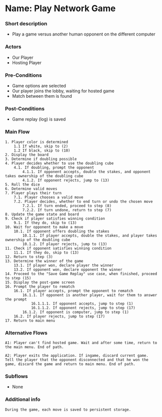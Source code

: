 # Name: Play Network Game

### Short description
- Play a game versus another human opponent on the different computer

### Actors
- Our Player
- Hosting Player

### Pre-Conditions
- Game options are selected
- Our player joins the lobby, waiting for hosted game
- Match between them is found

### Post-Conditions
- Game replay (log) is saved

### Main Flow
```
1. Player color is determined  
    1.1 If white, skip to (2)  
    1.2 If black, skip to (10)  
2. Display the board   
3. Determine if doubling possible  
4. Player decides whether to use the doubling cube    
    4.1. If doubling, prompt the opponent    
        4.1.1. If opponent accepts, double the stakes, and opponent takes ownership of the doubling cube  
        4.1.2. If opponent rejects, jump to (13)  
5. Roll the dice    
6. Determine valid moves    
7. Player plays their turn  
    7.1. Player chooses a valid move  
    7.2. Player decides, whether to end turn or undo the chosen move  
        7.2.1. If turn ended, proceed to step (8)  
        7.2.2. If turn undone, return to step (7)  
8. Update the game state and board  
9. Check if player satisfies winning condition  
    9.1. If they do, skip to (13)  
10. Wait for opponent to make a move  
    10.1. If opponent offers doubling the stakes  
        10.1.1. If player accepts, double the stakes, and player takes ownership of the doubling cube  
        10.1.2. If player rejects, jump to (13)  
11. Check if opponent satisfies winning condition  
    11.1. If they do, skip to (13)  
12. Return to step (3)  
13. Determine the winner of the game  
    13.1. If player won, declare player the winner  
    13.2. If opponent won, declare opponent the winner  
14. Proceed to the "Save Game Replay" use case, when finished, proceed to step (15)  
15. Display the post-game screen  
16. Prompt the player to rematch  
    16.1. If player accepts, prompt the opponent to rematch  
        16.1.1. If opponent is another player, wait for them to answer the prompt  
            16.1.1.1. If opponent accepts, jump to step (1)  
            16.1.1.2. If opponent rejects, jump to step (17)  
        16.1.2. If opponent is computer, jump to step (1)  
    16.2. If player rejects, jump to step (17)   
17. Return to main menu  
```

### Alternative Flows
```
A1: Player can't find hosted game. Wait and after some time, return to the main menu. End of path.
```
```
A2: Player exits the application. If ingame, discard current game. Tell the player that the opponent disconnected and that he won the game, discard the game and return to main menu. End of path.
```

### Subflows
- None

### Additional info
```
During the game, each move is saved to persistent storage.
```
